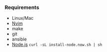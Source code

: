### Requirements

* Linux/Mac
* [Nvim](https://github.com/neovim/neovim/wiki/Installing-Neovim)
* make
* git
* ansible
* [Node.js](https://nodejs.org/en/download/package-manager/)
    ```curl -sL install-node.now.sh | sh```
